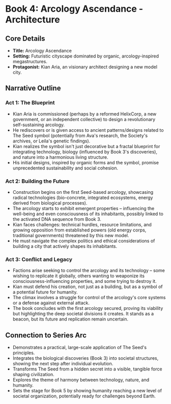 # Book 4: Arcology Ascendance - Architecture

## Core Details
- **Title:** Arcology Ascendance
- **Setting:** Futuristic cityscape dominated by organic, arcology-inspired megastructures.
- **Protagonist:** Kian Aria, an visionary architect designing a new model city.

## Narrative Outline

### Act 1: The Blueprint
- Kian Aria is commissioned (perhaps by a reformed HelixCorp, a new government, or an independent collective) to design a revolutionary self-sustaining arcology.
- He rediscovers or is given access to ancient patterns/designs related to The Seed symbol (potentially from Ava's research, the Society's archives, or Leila's genetic findings).
- Kian realizes the symbol isn't just decorative but a fractal blueprint for integrating technology, biology (influenced by Book 3's discoveries), and nature into a harmonious living structure.
- His initial designs, inspired by organic forms and the symbol, promise unprecedented sustainability and social cohesion.

### Act 2: Building the Future
- Construction begins on the first Seed-based arcology, showcasing radical technologies (bio-concrete, integrated ecosystems, energy derived from biological processes).
- The arcology starts to exhibit emergent properties – influencing the well-being and even consciousness of its inhabitants, possibly linked to the activated DNA sequence from Book 3.
- Kian faces challenges: technical hurdles, resource limitations, and growing opposition from established powers (old energy corps, traditional governments) threatened by this new model.
- He must navigate the complex politics and ethical considerations of building a city that actively shapes its inhabitants.

### Act 3: Conflict and Legacy
- Factions arise seeking to control the arcology and its technology – some wishing to replicate it globally, others wanting to weaponize its consciousness-influencing properties, and some trying to destroy it.
- Kian must defend his creation, not just as a building, but as a symbol of a potential future for humanity.
- The climax involves a struggle for control of the arcology's core systems or a defense against external attack.
- The book concludes with the first arcology secured, proving its viability but highlighting the deep societal divisions it creates. It stands as a beacon, but its future and replication remain uncertain.

## Connection to Series Arc
- Demonstrates a practical, large-scale application of The Seed's principles.
- Integrates the biological discoveries (Book 3) into societal structures, showing the next step after individual evolution.
- Transforms The Seed from a hidden secret into a visible, tangible force shaping civilization.
- Explores the theme of harmony between technology, nature, and humanity.
- Sets the stage for Book 5 by showing humanity reaching a new level of societal organization, potentially ready for challenges beyond Earth. 